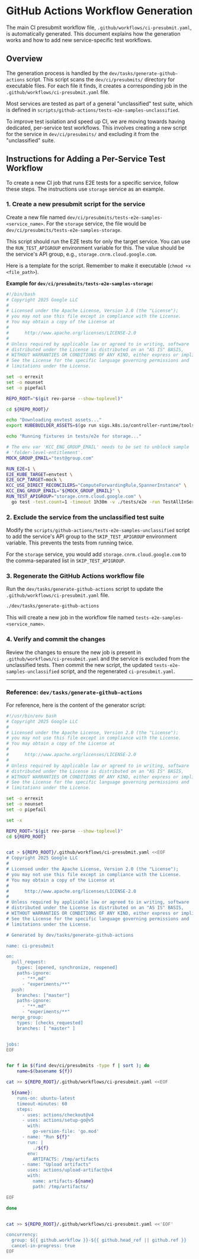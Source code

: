 # GitHub Actions Workflow Generation

The main CI presubmit workflow file, `.github/workflows/ci-presubmit.yaml`, is automatically generated. This document explains how the generation works and how to add new service-specific test workflows.

## Overview

The generation process is handled by the `dev/tasks/generate-github-actions` script. This script scans the `dev/ci/presubmits/` directory for executable files. For each file it finds, it creates a corresponding job in the `.github/workflows/ci-presubmit.yaml` file.

Most services are tested as part of a general "unclassified" test suite, which is defined in `scripts/github-actions/tests-e2e-samples-unclassified`.

To improve test isolation and speed up CI, we are moving towards having dedicated, per-service test workflows. This involves creating a new script for the service in `dev/ci/presubmits/` and excluding it from the "unclassified" suite.

## Instructions for Adding a Per-Service Test Workflow

To create a new CI job that runs E2E tests for a specific service, follow these steps. The instructions use `storage` service as an example.

### 1. Create a new presubmit script for the service

Create a new file named `dev/ci/presubmits/tests-e2e-samples-<service_name>`. For the `storage` service, the file would be `dev/ci/presubmits/tests-e2e-samples-storage`.

This script should run the E2E tests for only the target service. You can use the `RUN_TEST_APIGROUP` environment variable for this. The value should be the service's API group, e.g., `storage.cnrm.cloud.google.com`.

Here is a template for the script. Remember to make it executable (`chmod +x <file_path>`).

**Example for `dev/ci/presubmits/tests-e2e-samples-storage`:**
```bash
#!/bin/bash
# Copyright 2025 Google LLC
#
# Licensed under the Apache License, Version 2.0 (the "License");
# you may not use this file except in compliance with the License.
# You may obtain a copy of the License at
#
#      http://www.apache.org/licenses/LICENSE-2.0
#
# Unless required by applicable law or agreed to in writing, software
# distributed under the License is distributed on an "AS IS" BASIS,
# WITHOUT WARRANTIES OR CONDITIONS OF ANY KIND, either express or implied.
# See the License for the specific language governing permissions and
# limitations under the License.

set -o errexit
set -o nounset
set -o pipefail

REPO_ROOT="$(git rev-parse --show-toplevel)"

cd ${REPO_ROOT}/

echo "Downloading envtest assets..."
export KUBEBUILDER_ASSETS=$(go run sigs.k8s.io/controller-runtime/tools/setup-envtest@latest use -p path)

echo "Running fixtures in tests/e2e for storage..."

# The env var 'KCC_ENG_GROUP_EMAIL' needs to be set to unblock sample
# 'folder-level-entitlement'.
MOCK_GROUP_EMAIL="test@group.com"

RUN_E2E=1 \
E2E_KUBE_TARGET=envtest \
E2E_GCP_TARGET=mock \
KCC_USE_DIRECT_RECONCILERS="ComputeForwardingRule,SpannerInstance" \
KCC_ENG_GROUP_EMAIL="${MOCK_GROUP_EMAIL}" \
RUN_TEST_APIGROUP="storage.cnrm.cloud.google.com" \
  go test -test.count=1 -timeout 1h30m -v ./tests/e2e -run TestAllInSeries/samples
```

### 2. Exclude the service from the unclassified test suite

Modify the `scripts/github-actions/tests-e2e-samples-unclassified` script to add the service's API group to the `SKIP_TEST_APIGROUP` environment variable. This prevents the tests from running twice.

For the `storage` service, you would add `storage.cnrm.cloud.google.com` to the comma-separated list in `SKIP_TEST_APIGROUP`.

### 3. Regenerate the GitHub Actions workflow file

Run the `dev/tasks/generate-github-actions` script to update the `.github/workflows/ci-presubmit.yaml` file.

```bash
./dev/tasks/generate-github-actions
```

This will create a new job in the workflow file named `tests-e2e-samples-<service_name>`.

### 4. Verify and commit the changes

Review the changes to ensure the new job is present in `.github/workflows/ci-presubmit.yaml` and the service is excluded from the unclassified tests. Then commit the new script, the updated `tests-e2e-samples-unclassified` script, and the regenerated `ci-presubmit.yaml`.

---

### Reference: `dev/tasks/generate-github-actions`

For reference, here is the content of the generator script:

```bash
#!/usr/bin/env bash
# Copyright 2025 Google LLC
#
# Licensed under the Apache License, Version 2.0 (the "License");
# you may not use this file except in compliance with the License.
# You may obtain a copy of the License at
#
#      http://www.apache.org/licenses/LICENSE-2.0
#
# Unless required by applicable law or agreed to in writing, software
# distributed under the License is distributed on an "AS IS" BASIS,
# WITHOUT WARRANTIES OR CONDITIONS OF ANY KIND, either express or implied.
# See the License for the specific language governing permissions and
# limitations under the License.

set -o errexit
set -o nounset
set -o pipefail

set -x

REPO_ROOT="$(git rev-parse --show-toplevel)"
cd ${REPO_ROOT}


cat > ${REPO_ROOT}/.github/workflows/ci-presubmit.yaml <<EOF
# Copyright 2025 Google LLC
#
# Licensed under the Apache License, Version 2.0 (the "License");
# you may not use this file except in compliance with the License.
# You may obtain a copy of the License at
#
#      http://www.apache.org/licenses/LICENSE-2.0
#
# Unless required by applicable law or agreed to in writing, software
# distributed under the License is distributed on an "AS IS" BASIS,
# WITHOUT WARRANTIES OR CONDITIONS OF ANY KIND, either express or implied.
# See the License for the specific language governing permissions and
# limitations under the License.

# Generated by dev/tasks/generate-github-actions

name: ci-presubmit

on:
  pull_request:
    types: [opened, synchronize, reopened]
    paths-ignore:
      - "**.md"
      - "experiments/**"
  push:
    branches: ["master"]
    paths-ignore:
      - "**.md"
      - "experiments/**"
  merge_group:
    types: [checks_requested]
    branches: [ "master" ]


jobs:
EOF


for f in $(find dev/ci/presubmits -type f | sort ); do
    name=$(basename ${f})

cat >> ${REPO_ROOT}/.github/workflows/ci-presubmit.yaml <<EOF

  ${name}:
    runs-on: ubuntu-latest
    timeout-minutes: 60
    steps:
      - uses: actions/checkout@v4
      - uses: actions/setup-go@v5
        with:
          go-version-file: 'go.mod'
      - name: "Run ${f}"
        run: |
          ./${f}
        env:
          ARTIFACTS: /tmp/artifacts
      - name: "Upload artifacts"
        uses: actions/upload-artifact@v4
        with:
          name: artifacts-${name}
          path: /tmp/artifacts/

EOF

done


cat >> ${REPO_ROOT}/.github/workflows/ci-presubmit.yaml <<'EOF'

concurrency:
  group: ${{ github.workflow }}-${{ github.head_ref || github.ref }}
  cancel-in-progress: true
EOF
```